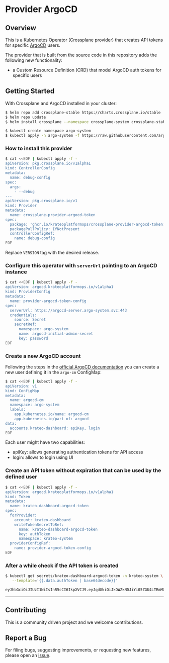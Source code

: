 # Provider ArgoCD

## Overview

This is a Kubernetes Operator (Crossplane provider) that creates API tokens for specific [ArgoCD](https://argo-cd.readthedocs.io/) users.

The provider that is built from the source code in this repository adds the following new functionality:

- a Custom Resource Definition (CRD) that model ArgoCD auth tokens for specific users

## Getting Started

With Crossplane and ArgoCD installed in your cluster:

```sh
$ helm repo add crossplane-stable https://charts.crossplane.io/stable
$ helm repo update
$ helm install crossplane --namespace crossplane-system crossplane-stable/crossplane
```

```sh
$ kubectl create namespace argo-system
$ kubectl apply -n argo-system -f https://raw.githubusercontent.com/argoproj/argo-cd/stable/manifests/install.yaml
```

### How to install this provider

```sh
$ cat <<EOF | kubectl apply -f -
apiVersion: pkg.crossplane.io/v1alpha1
kind: ControllerConfig
metadata:
  name: debug-config
spec:
  args:
    - --debug
---
apiVersion: pkg.crossplane.io/v1
kind: Provider
metadata:
  name: crossplane-provider-argocd-token
spec:
  package: 'ghcr.io/krateoplatformops/crossplane-provider-argocd-token:VERSION'
  packagePullPolicy: IfNotPresent
  controllerConfigRef:
    name: debug-config
EOF
```

Replace `VERSION` tag with the desired release.

### Configure this operator with `serverUrl` pointing to an ArgoCD instance

```sh
$ cat <<EOF | kubectl apply -f -
apiVersion: argocd.krateoplatformops.io/v1alpha1
kind: ProviderConfig
metadata:
  name: provider-argocd-token-config
spec:
  serverUrl: https://argocd-server.argo-system.svc:443
  credentials:
    source: Secret
    secretRef:
      namespace: argo-system
      name: argocd-initial-admin-secret
      key: password
EOF
```

### Create a new ArgoCD account

Following the steps in the [official ArgoCD documentation](https://argo-cd.readthedocs.io/en/stable/operator-manual/user-management/#create-new-user) you can create a new user defining it in the `argo-cm` ConfigMap:

```sh
$ cat <<EOF | kubectl apply -f -
apiVersion: v1
kind: ConfigMap
metadata:
  name: argocd-cm
  namespace: argo-system
  labels:
    app.kubernetes.io/name: argocd-cm
    app.kubernetes.io/part-of: argocd
data:
  accounts.krateo-dashboard: apiKey, login
EOF
```

Each user might have two capabilities:

- apiKey: allows generating authentication tokens for API access
- login: allows to login using UI

### Create an API token without expiration that can be used by the defined user

```sh
$ cat <<EOF | kubectl apply -f -
apiVersion: argocd.krateoplatformops.io/v1alpha1
kind: Token
metadata:
  name: krateo-dashboard-argocd-token
spec:
  forProvider:
    account: krateo-dashboard
    writeTokenSecretToRef:
      name: krateo-dashboard-argocd-token
      key: authToken
      namespace: krateo-system
  providerConfigRef:
    name: provider-argocd-token-config
EOF
```

### After a while check if the API token is created

```sh
$ kubectl get secrets/krateo-dashboard-argocd-token -n krateo-system \
   --template='{{.data.authToken | base64decode}}'

eyJhbGciOiJIUzI1NiIsInR5cCI6IkpXVCJ9.eyJqdGkiOiJkOWZkNDJiYi05ZGU4LTRmMGUtYTA...
```

---

## Contributing

This is a community driven project and we welcome contributions.

## Report a Bug

For filing bugs, suggesting improvements, or requesting new features, please open an [issue](https://github.com/krateoplatformops/provider-argocd-token/issues).